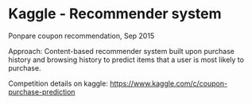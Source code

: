 # Kaggle - Recommender system

Ponpare coupon recommendation, Sep 2015

Approach: Content-based recommender system built upon purchase history and browsing history to predict items that a user is most likely to purchase.

Competition details on kaggle: https://www.kaggle.com/c/coupon-purchase-prediction
